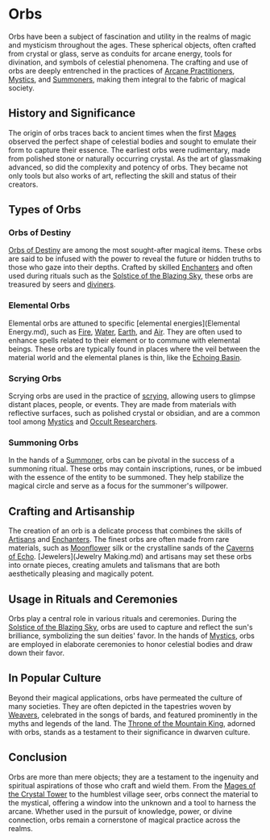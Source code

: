 # Orbs

Orbs have been a subject of fascination and utility in the realms of magic and mysticism throughout the ages. These spherical objects, often crafted from crystal or glass, serve as conduits for arcane energy, tools for divination, and symbols of celestial phenomena. The crafting and use of orbs are deeply entrenched in the practices of [Arcane Practitioners](Arcane%20Practitioners.md), [Mystics](Mystics.md), and [Summoners](Summoners.md), making them integral to the fabric of magical society.

## History and Significance

The origin of orbs traces back to ancient times when the first [Mages](Mages.md) observed the perfect shape of celestial bodies and sought to emulate their form to capture their essence. The earliest orbs were rudimentary, made from polished stone or naturally occurring crystal. As the art of glassmaking advanced, so did the complexity and potency of orbs. They became not only tools but also works of art, reflecting the skill and status of their creators.

## Types of Orbs

### Orbs of Destiny

[Orbs of Destiny](Orbs%20of%20Destiny.md) are among the most sought-after magical items. These orbs are said to be infused with the power to reveal the future or hidden truths to those who gaze into their depths. Crafted by skilled [Enchanters](Enchanters.md) and often used during rituals such as the [Solstice of the Blazing Sky](Solstice%20of%20the%20Blazing%20Sky.md), these orbs are treasured by seers and [diviners](Divination.md).

### Elemental Orbs

Elemental orbs are attuned to specific [elemental energies](Elemental Energy.md), such as [Fire](Fire.md), [Water](Water.md), [Earth](Earth.md), and [Air](Air.md). They are often used to enhance spells related to their element or to commune with elemental beings. These orbs are typically found in places where the veil between the material world and the elemental planes is thin, like the [Echoing Basin](Echoing%20Basin.md).

### Scrying Orbs

Scrying orbs are used in the practice of [scrying](Divination.md), allowing users to glimpse distant places, people, or events. They are made from materials with reflective surfaces, such as polished crystal or obsidian, and are a common tool among [Mystics](Mystics.md) and [Occult Researchers](Occult%20Researchers.md).

### Summoning Orbs

In the hands of a [Summoner](Summoner.md), orbs can be pivotal in the success of a summoning ritual. These orbs may contain inscriptions, runes, or be imbued with the essence of the entity to be summoned. They help stabilize the magical circle and serve as a focus for the summoner's willpower.

## Crafting and Artisanship

The creation of an orb is a delicate process that combines the skills of [Artisans](Artisans.md) and [Enchanters](Enchanters.md). The finest orbs are often made from rare materials, such as [Moonflower](Moonflower.md) silk or the crystalline sands of the [Caverns of Echo](Caverns%20of%20Echo.md). [Jewelers](Jewelry Making.md) and artisans may set these orbs into ornate pieces, creating amulets and talismans that are both aesthetically pleasing and magically potent.

## Usage in Rituals and Ceremonies

Orbs play a central role in various rituals and ceremonies. During the [Solstice of the Blazing Sky](Solstice%20of%20the%20Blazing%20Sky.md), orbs are used to capture and reflect the sun's brilliance, symbolizing the sun deities' favor. In the hands of [Mystics](Mystics.md), orbs are employed in elaborate ceremonies to honor celestial bodies and draw down their favor.

## In Popular Culture

Beyond their magical applications, orbs have permeated the culture of many societies. They are often depicted in the tapestries woven by [Weavers](Weavers.md), celebrated in the songs of bards, and featured prominently in the myths and legends of the land. The [Throne of the Mountain King](Throne%20of%20the%20Mountain%20King.md), adorned with orbs, stands as a testament to their significance in dwarven culture.

## Conclusion

Orbs are more than mere objects; they are a testament to the ingenuity and spiritual aspirations of those who craft and wield them. From the [Mages of the Crystal Tower](Mages%20of%20the%20Crystal%20Tower.md) to the humblest village seer, orbs connect the material to the mystical, offering a window into the unknown and a tool to harness the arcane. Whether used in the pursuit of knowledge, power, or divine connection, orbs remain a cornerstone of magical practice across the realms.
